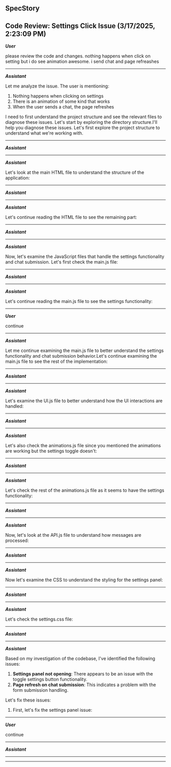 ## SpecStory

## Code Review: Settings Click Issue (3/17/2025, 2:23:09 PM)

_**User**_

please review the code and changes. nothing happens when click on setting but i do see animation awesome. i send chat and page refreashes 

---

_**Assistant**_

<think>Let me analyze the issue. The user is mentioning:
1. Nothing happens when clicking on settings
2. There is an animation of some kind that works
3. When the user sends a chat, the page refreshes

I need to first understand the project structure and see the relevant files to diagnose these issues. Let's start by exploring the directory structure.</think>I'll help you diagnose these issues. Let's first explore the project structure to understand what we're working with.

---

_**Assistant**_



---

_**Assistant**_

Let's look at the main HTML file to understand the structure of the application:

---

_**Assistant**_



---

_**Assistant**_

Let's continue reading the HTML file to see the remaining part:

---

_**Assistant**_



---

_**Assistant**_

Now, let's examine the JavaScript files that handle the settings functionality and chat submission. Let's first check the main.js file:

---

_**Assistant**_



---

_**Assistant**_

Let's continue reading the main.js file to see the settings functionality:

---

_**User**_

continue

---

_**Assistant**_

<think>Let me continue examining the main.js file to better understand the settings functionality and chat submission behavior.</think>Let's continue examining the main.js file to see the rest of the implementation:

---

_**Assistant**_



---

_**Assistant**_

Let's examine the UI.js file to better understand how the UI interactions are handled:

---

_**Assistant**_



---

_**Assistant**_

Let's also check the animations.js file since you mentioned the animations are working but the settings toggle doesn't:

---

_**Assistant**_



---

_**Assistant**_

Let's check the rest of the animations.js file as it seems to have the settings functionality:

---

_**Assistant**_



---

_**Assistant**_

Now, let's look at the API.js file to understand how messages are processed:

---

_**Assistant**_



---

_**Assistant**_

Now let's examine the CSS to understand the styling for the settings panel:

---

_**Assistant**_



---

_**Assistant**_

Let's check the settings.css file:

---

_**Assistant**_



---

_**Assistant**_

Based on my investigation of the codebase, I've identified the following issues:

1. **Settings panel not opening**: There appears to be an issue with the toggle settings button functionality.
2. **Page refresh on chat submission**: This indicates a problem with the form submission handling.

Let's fix these issues:

1. First, let's fix the settings panel issue:

---

_**User**_

continue

---

_**Assistant**_



---



---

